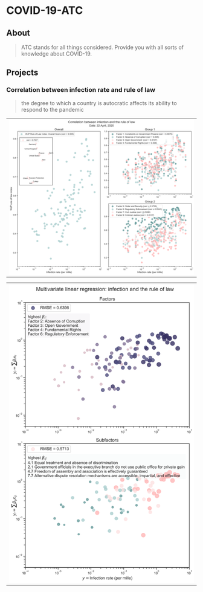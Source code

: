 # COVID-19-ATC

## About

> ATC stands for all things considered. Provide you with all sorts of knowledge about COVID-19.

## Projects

### Correlation between infection rate and rule of law
> the degree to which a country is autocratic affects its ability to respond to the pandemic

<table>
  <tr>
    <th><img width="800" src="./scripts/figures_rule_of_law/rol_general.png" ></th>
  </tr>
</table>

<table>
<tr>
    <th><img width="800" src="./scripts/figures_rule_of_law/rol_mv_regression.png" ></th>
  </tr>
</table>
